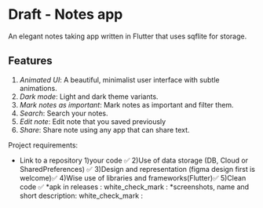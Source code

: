 # Draft - Notes app

An elegant notes taking app written in Flutter that uses sqflite for storage.

## Features
1. *Animated UI*: A beautiful, minimalist user interface with subtle animations.
2. *Dark mode*: Light and dark theme variants.
3. *Mark notes as important*: Mark notes as important and filter them.
4. *Search*: Search your notes.
5. *Edit note*: Edit note that you saved previously
6. *Share*: Share note using any app that can share text.


 Project requirements:
* Link to a repository 
1)your code :white_check_mark:
2)Use of data storage (DB, Cloud or SharedPreferences) :white_check_mark:
3)Design and representation (figma design first is welcome):white_check_mark:
4)Wise use of libraries and frameworks(Flutter):white_check_mark:
5)Clean code :white_check_mark:
*apk in releases : white_check_mark :
*screenshots, name and short description: white_check_mark :
